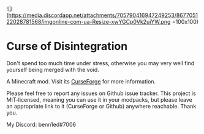 ![](https://media.discordapp.net/attachments/705790416947249253/867705122028781568/imgonline-com-ua-Resize-xwYGCp0Vk2uiYW.png =100x100)
# Curse of Disintegration
Don't spend too much time under stress, otherwise you may very well find yourself being merged with the void.

A Minecraft mod. Visit its [CurseForge](https://www.curseforge.com/minecraft/mc-mods/curse-of-disintegration) for more information.

Please feel free to report any issues on Github issue tracker. This project is MIT-licensed, meaning you can use it in your modpacks, but please leave an appropriate link to it (CurseForge or Github) anywhere reachable. Thank you.

My Discord: benn1ed#7006
